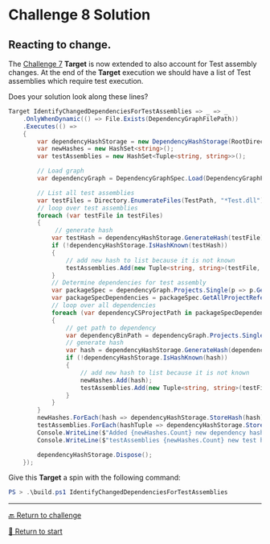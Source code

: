 # Challenge 8 Solution

## Reacting to change.

The [Challenge 7](../challenge7.md) **Target** is now extended to also account for Test assembly changes. At the end of the **Target** execution we should have a list of Test assemblies which require test execution.

Does your solution look along these lines?

```csharp
Target IdentifyChangedDependenciesForTestAssemblies => _ => _
    .OnlyWhenDynamic(() => File.Exists(DependencyGraphFilePath))
    .Executes(() =>
    {
        var dependencyHashStorage = new DependencyHashStorage(RootDirectory);
        var newHashes = new HashSet<string>();
        var testAssemblies = new HashSet<Tuple<string, string>>();

        // Load graph
        var dependencyGraph = DependencyGraphSpec.Load(DependencyGraphFilePath);

        // List all test assemblies
        var testFiles = Directory.EnumerateFiles(TestPath, "*Test.dll");
        // loop over test assemblies
        foreach (var testFile in testFiles)
        {
             // generate hash
            var testHash = dependencyHashStorage.GenerateHash(testFile);
            if (!dependencyHashStorage.IsHashKnown(testHash))
            {
                // add new hash to list because it is not known
                testAssemblies.Add(new Tuple<string, string>(testFile, testHash));
            }
            // Determine dependencies for test assembly
            var packageSpec = dependencyGraph.Projects.Single(p => p.GetBinPath() == testFile);
            var packageSpecDependencies = packageSpec.GetAllProjectReferences(dependencyGraph);
            // loop over all dependencies
            foreach (var dependencyCSProjectPath in packageSpecDependencies)
            { 
                // get path to dependency
                var dependencyBinPath = dependencyGraph.Projects.Single(p => p.FilePath == dependencyCSProjectPath).GetBinPath();
                // generate hash
                var hash = dependencyHashStorage.GenerateHash(dependencyBinPath);
                if (!dependencyHashStorage.IsHashKnown(hash))
                {
                    // add new hash to list because it is not known
                    newHashes.Add(hash);
                    testAssemblies.Add(new Tuple<string, string>(testFile, testHash));
                }
            }
        }
        newHashes.ForEach(hash => dependencyHashStorage.StoreHash(hash));
        testAssemblies.ForEach(hashTuple => dependencyHashStorage.StoreHash(hashTuple.Item2));
        Console.WriteLine($"Added {newHashes.Count} new dependency hashes");
        Console.WriteLine($"testAssemblies {newHashes.Count} new test hashes");

        dependencyHashStorage.Dispose();
    });
```

Give this **Target** a spin with the following command:
```powershell
PS > .\build.ps1 IdentifyChangedDependenciesForTestAssemblies
```

---------------------------------------
[🔙 Return to challenge](../challenge8.md)

[🚦 Return to start](../start.md)